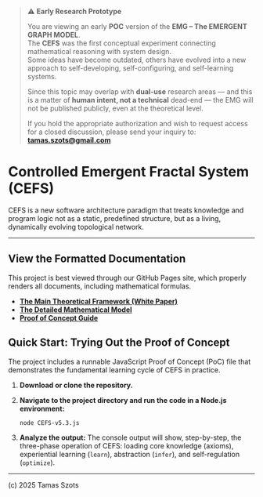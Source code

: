 > ⚠️ **Early Research Prototype**
>
> You are viewing an early **POC** version of the **EMG – The EMERGENT GRAPH MODEL**.  
> The **CEFS** was the first conceptual experiment connecting mathematical reasoning with system design.  
> Some ideas have become outdated, others have evolved into a new approach to self-developing, self-configuring, and self-learning systems.  
>
> Since this topic may overlap with **dual-use** research areas — and this is a matter of **human intent, not a technical** dead-end — the EMG will not be published publicly, even at the theoretical level. 
>
> If you hold the appropriate authorization and wish to request access for a closed discussion, please send your inquiry to:
> **[tamas.szots@gmail.com](mailto:tamas.szots@gmail.com)**


# Controlled Emergent Fractal System (CEFS)

CEFS is a new software architecture paradigm that treats knowledge and program logic not as a static, predefined structure, but as a living, dynamically evolving topological network.

---

## View the Formatted Documentation

This project is best viewed through our GitHub Pages site, which properly renders all documents, including mathematical formulas.

*   **[The Main Theoretical Framework (White Paper)](https://denware.github.io/cefs/CEFS-WH.html)**
*   **[The Detailed Mathematical Model](https://denware.github.io/cefs/CEFS-MATH.html)**
*   **[Proof of Concept Guide](https://denware.github.io/cefs/CEFS-PoC-Guide.html)**

## Quick Start: Trying Out the Proof of Concept

The project includes a runnable JavaScript Proof of Concept (PoC) file that demonstrates the fundamental learning cycle of CEFS in practice.

1.  **Download or clone the repository.**

2.  **Navigate to the project directory and run the code in a Node.js environment:**
    ```
    node CEFS-v5.3.js
    ```

3.  **Analyze the output:**
    The console output will show, step-by-step, the three-phase operation of CEFS: loading core knowledge (axioms), experiential learning (`learn`), abstraction (`infer`), and self-regulation (`optimize`).

---

(c) 2025 Tamas Szots

